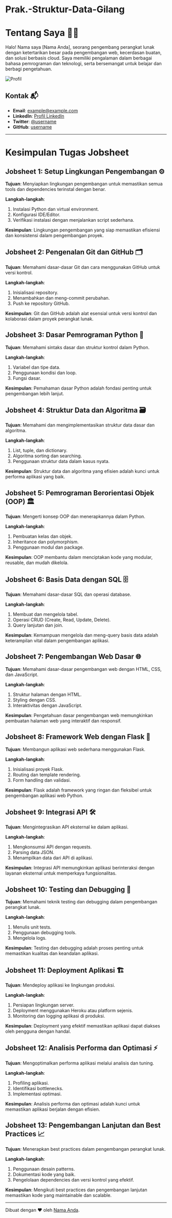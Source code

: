 # Prak.-Struktur-Data-Gilang
# Tentang Saya 👨‍💻

Halo! Nama saya [Nama Anda], seorang pengembang perangkat lunak dengan ketertarikan besar pada pengembangan web, kecerdasan buatan, dan solusi berbasis cloud. Saya memiliki pengalaman dalam berbagai bahasa pemrograman dan teknologi, serta bersemangat untuk belajar dan berbagi pengetahuan.

![Profil](https://your-profile-image-url.com)

## Kontak 📬
- **Email**: example@example.com
- **LinkedIn**: [Profil LinkedIn](https://www.linkedin.com/in/username/)
- **Twitter**: [@username](https://twitter.com/username)
- **GitHub**: [username](https://github.com/username)

---

# Kesimpulan Tugas Jobsheet

## Jobsheet 1: Setup Lingkungan Pengembangan ⚙️
**Tujuan**: Menyiapkan lingkungan pengembangan untuk memastikan semua tools dan dependencies terinstal dengan benar.

**Langkah-langkah**:
1. Instalasi Python dan virtual environment.
2. Konfigurasi IDE/Editor.
3. Verifikasi instalasi dengan menjalankan script sederhana.

**Kesimpulan**: Lingkungan pengembangan yang siap memastikan efisiensi dan konsistensi dalam pengembangan proyek.

## Jobsheet 2: Pengenalan Git dan GitHub 🗂️
**Tujuan**: Memahami dasar-dasar Git dan cara menggunakan GitHub untuk versi kontrol.

**Langkah-langkah**:
1. Inisialisasi repository.
2. Menambahkan dan meng-commit perubahan.
3. Push ke repository GitHub.

**Kesimpulan**: Git dan GitHub adalah alat esensial untuk versi kontrol dan kolaborasi dalam proyek perangkat lunak.

## Jobsheet 3: Dasar Pemrograman Python 🐍
**Tujuan**: Memahami sintaks dasar dan struktur kontrol dalam Python.

**Langkah-langkah**:
1. Variabel dan tipe data.
2. Penggunaan kondisi dan loop.
3. Fungsi dasar.

**Kesimpulan**: Pemahaman dasar Python adalah fondasi penting untuk pengembangan lebih lanjut.

## Jobsheet 4: Struktur Data dan Algoritma 🗃️
**Tujuan**: Memahami dan mengimplementasikan struktur data dasar dan algoritma.

**Langkah-langkah**:
1. List, tuple, dan dictionary.
2. Algoritma sorting dan searching.
3. Penggunaan struktur data dalam kasus nyata.

**Kesimpulan**: Struktur data dan algoritma yang efisien adalah kunci untuk performa aplikasi yang baik.

## Jobsheet 5: Pemrograman Berorientasi Objek (OOP) 🏛️
**Tujuan**: Mengerti konsep OOP dan menerapkannya dalam Python.

**Langkah-langkah**:
1. Pembuatan kelas dan objek.
2. Inheritance dan polymorphism.
3. Penggunaan modul dan package.

**Kesimpulan**: OOP membantu dalam menciptakan kode yang modular, reusable, dan mudah dikelola.

## Jobsheet 6: Basis Data dengan SQL 🗄️
**Tujuan**: Memahami dasar-dasar SQL dan operasi database.

**Langkah-langkah**:
1. Membuat dan mengelola tabel.
2. Operasi CRUD (Create, Read, Update, Delete).
3. Query lanjutan dan join.

**Kesimpulan**: Kemampuan mengelola dan meng-query basis data adalah keterampilan vital dalam pengembangan aplikasi.

## Jobsheet 7: Pengembangan Web Dasar 🌐
**Tujuan**: Memahami dasar-dasar pengembangan web dengan HTML, CSS, dan JavaScript.

**Langkah-langkah**:
1. Struktur halaman dengan HTML.
2. Styling dengan CSS.
3. Interaktivitas dengan JavaScript.

**Kesimpulan**: Pengetahuan dasar pengembangan web memungkinkan pembuatan halaman web yang interaktif dan responsif.

## Jobsheet 8: Framework Web dengan Flask 🍃
**Tujuan**: Membangun aplikasi web sederhana menggunakan Flask.

**Langkah-langkah**:
1. Inisialisasi proyek Flask.
2. Routing dan template rendering.
3. Form handling dan validasi.

**Kesimpulan**: Flask adalah framework yang ringan dan fleksibel untuk pengembangan aplikasi web Python.

## Jobsheet 9: Integrasi API 🛠️
**Tujuan**: Mengintegrasikan API eksternal ke dalam aplikasi.

**Langkah-langkah**:
1. Mengkonsumsi API dengan requests.
2. Parsing data JSON.
3. Menampilkan data dari API di aplikasi.

**Kesimpulan**: Integrasi API memungkinkan aplikasi berinteraksi dengan layanan eksternal untuk memperkaya fungsionalitas.

## Jobsheet 10: Testing dan Debugging 🧪
**Tujuan**: Memahami teknik testing dan debugging dalam pengembangan perangkat lunak.

**Langkah-langkah**:
1. Menulis unit tests.
2. Penggunaan debugging tools.
3. Mengelola logs.

**Kesimpulan**: Testing dan debugging adalah proses penting untuk memastikan kualitas dan keandalan aplikasi.

## Jobsheet 11: Deployment Aplikasi 🏗️
**Tujuan**: Mendeploy aplikasi ke lingkungan produksi.

**Langkah-langkah**:
1. Persiapan lingkungan server.
2. Deployment menggunakan Heroku atau platform sejenis.
3. Monitoring dan logging aplikasi di produksi.

**Kesimpulan**: Deployment yang efektif memastikan aplikasi dapat diakses oleh pengguna dengan handal.

## Jobsheet 12: Analisis Performa dan Optimasi ⚡
**Tujuan**: Mengoptimalkan performa aplikasi melalui analisis dan tuning.

**Langkah-langkah**:
1. Profiling aplikasi.
2. Identifikasi bottlenecks.
3. Implementasi optimasi.

**Kesimpulan**: Analisis performa dan optimasi adalah kunci untuk memastikan aplikasi berjalan dengan efisien.

## Jobsheet 13: Pengembangan Lanjutan dan Best Practices 📈
**Tujuan**: Menerapkan best practices dalam pengembangan perangkat lunak.

**Langkah-langkah**:
1. Penggunaan desain patterns.
2. Dokumentasi kode yang baik.
3. Pengelolaan dependencies dan versi kontrol yang efektif.

**Kesimpulan**: Mengikuti best practices dan pengembangan lanjutan memastikan kode yang maintainable dan scalable.

---

Dibuat dengan ❤️ oleh [Nama Anda](https://github.com/username).
